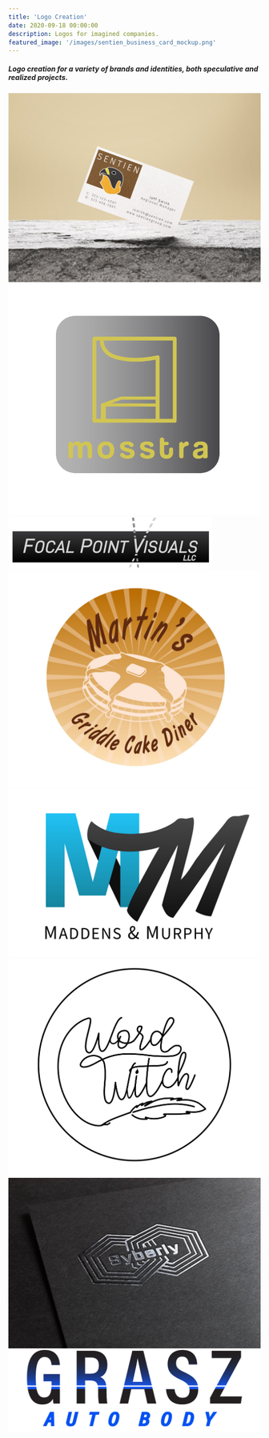 ```yaml
---
title: 'Logo Creation'
date: 2020-09-18 00:00:00
description: Logos for imagined companies.
featured_image: '/images/sentien_business_card_mockup.png'
---
```



##### Logo creation for a variety of brands and identities, both speculative and realized projects.


<div class="gallery" data-columns="3">
	<img src="/images/sentien.JPG">
	<img src="/images/mosstra_logo-02.png">
	<img src="/images/FPV_LLC_webres.png">
        <img src="/images/pancakes.JPG"> 
	<img src="/images/m-m.jpg">
	<img src="/images/word-witch.JPG">
	<img src="/images/syberly_silver_stamped.jpg">
	<img src="/images/grasz.jpg">
</div>
